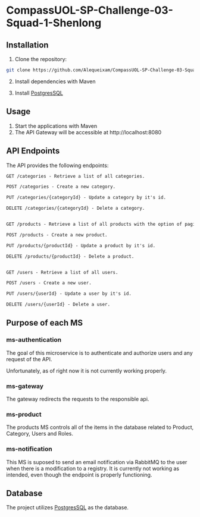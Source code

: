 # CompassUOL-SP-Challenge-03-Squad-1-Shenlong

## Installation

1. Clone the repository:

```bash
git clone https://github.com/Alequeixam/CompassUOL-SP-Challenge-03-Squad-1-Shenlong.git
```

2. Install dependencies with Maven

3. Install [PostgresSQL](https://www.postgresql.org/)

## Usage

1. Start the applications with Maven
2. The API Gateway will be accessible at http://localhost:8080

## API Endpoints
The API provides the following endpoints:

```markdown
GET /categories - Retrieve a list of all categories. 

POST /categories - Create a new category.

PUT /categories/{categoryId} - Update a category by it's id.

DELETE /categories/{categoryId} - Delete a category.


GET /products - Retrieve a list of all products with the option of pagination. 

POST /products - Create a new product.

PUT /products/{productId} - Update a product by it's id.

DELETE /products/{productId} - Delete a product.


GET /users - Retrieve a list of all users. 

POST /users - Create a new user.

PUT /users/{userId} - Update a user by it's id.

DELETE /users/{userId} - Delete a user.


```
## Purpose of each MS
### ms-authentication
The goal of this microservice is to authenticate and authorize users and any request of the API.

Unfortunately, as of right now it is not currently working properly.

### ms-gateway
The gateway redirects the requests to the responsible api.

### ms-product
The products MS controls all of the items in the database related to Product, Category, Users and Roles.

### ms-notification
This MS is suposed to send an email notification via RabbitMQ to the user when there is a modification to a registry.
It is currently not working as intended, even though the endpoint is properly functioning.



## Database
The project utilizes [PostgresSQL](https://www.postgresql.org/) as the database.
